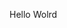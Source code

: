 Hello Wolrd






















































































































































































































































































































































































































































































































































































































































































































































































































































































































































































































































































































































































































































































































































































































































































































































































































































































































































































































































































































































































































































































































































































































































































































































































































































































